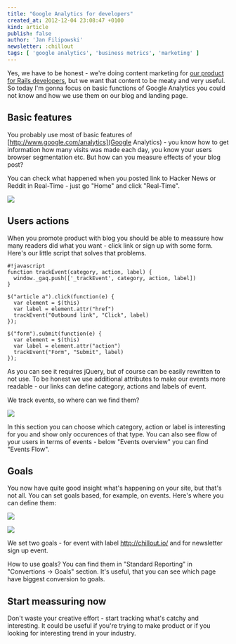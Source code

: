 ```yaml
---
title: "Google Analytics for developers"
created_at: 2012-12-04 23:08:47 +0100
kind: article
publish: false
author: 'Jan Filipowski'
newsletter: :chillout
tags: [ 'google analytics', 'business metrics', 'marketing' ]
---
```


Yes, we have to be honest - we're doing content marketing for [our product for Rails developers](http://chillout.io), but we want that content to be meaty and very useful. So today I'm gonna focus on basic functions of Google Analytics you could not know and how we use them on our blog and landing page.

<!-- more -->

## Basic features

You probably use most of basic features of [http://www.google.com/analytics](Google Analytics) - you know how to get information how many visits was made each day, you know your users browser segmentation etc. But how can you measure effects of your blog post?

You can check what happened when you posted link to Hacker News or Reddit in Real-Time - just go "Home" and click "Real-Time".

<a href="/assets/images/google-analytics-for-developers/ga-realtime.png" rel="lightbox"><img src="/assets/images/google-analytics-for-developers/ga-realtime-fit.png" class="fit"></a>

## Users actions

When you promote product with blog you should be able to meassure how many readers did what you want - click link or sign up with some form. Here's our little script that solves that problems.

```
#!javascript
function trackEvent(category, action, label) {
  window._gaq.push(['_trackEvent', category, action, label])
}

$("article a").click(function(e) {
  var element = $(this)
  var label = element.attr("href")
  trackEvent("Outbound link", "Click", label)
});

$("form").submit(function(e) {
  var element = $(this)
  var label = element.attr("action")
  trackEvent("Form", "Submit", label)
});
```

As you can see it requires jQuery, but of course can be easily rewritten to not use. To be honest we use additional attributes to make our events more readable - our links can define category, actions and labels of event.

We track events, so where can we find them?

<a href="/assets/images/google-analytics-for-developers/ga-events.png" rel="lightbox"><img src="/assets/images/google-analytics-for-developers/ga-events-fit.png" class="fit"></a>

In this section you can choose which category, action or label is interesting for you and show only occurences of that type. You can also see flow of your users in terms of events - below "Events overview" you can find "Events Flow".

## Goals

You now have quite good insight what's happening on your site, but that's not all. You can set goals based, for example, on events. Here's where you can define them:

<a href="/assets/images/google-analytics-for-developers/ga-goals-1.png" rel="lightbox"><img src="/assets/images/google-analytics-for-developers/ga-goals-1-fit.png" class="fit"></a>

<a href="/assets/images/google-analytics-for-developers/ga-goals-2.png" rel="lightbox"><img src="/assets/images/google-analytics-for-developers/ga-goals-2-fit.png" class="fit"></a>

We set two goals - for event with label http://chillout.io/ and for newsletter sign up event.

How to use goals? You can find them in "Standard Reporting" in "Convertions -> Goals" section. It's useful, that you can see which page have biggest conversion to goals.

## Start meassuring now

Don't waste your creative effort - start tracking what's catchy and interesting. It could be useful if you're trying to make product or if you looking for interesting trend in your industry.
